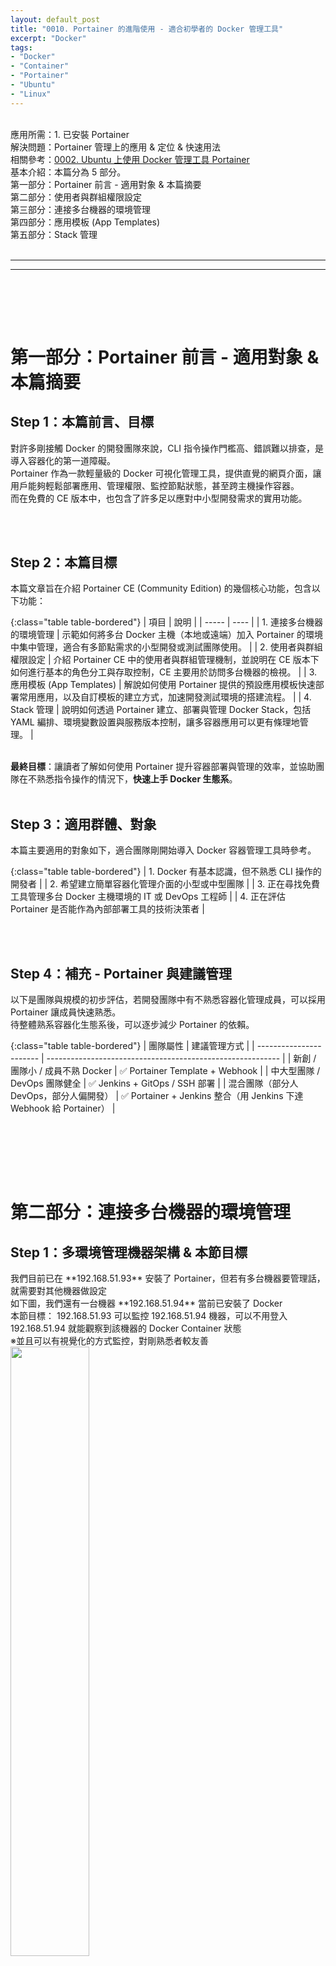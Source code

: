 ```yaml
---
layout: default_post
title: "0010. Portainer 的進階使用 - 適合初學者的 Docker 管理工具"
excerpt: "Docker"
tags: 
- "Docker"
- "Container"
- "Portainer"
- "Ubuntu"
- "Linux"
---
```


<div class="summary">
<br/>應用所需：1. 已安裝 Portainer
<br/>解決問題：Portainer 管理上的應用 & 定位 & 快速用法
<br/>相關參考：<a href="https://gotoa1234.github.io/2024/05/12/1.html">0002. Ubuntu 上使用 Docker 管理工具 Portainer </a>
<br/>基本介紹：本篇分為 5 部分。
<br/>第一部分：Portainer 前言 - 適用對象 & 本篇摘要
<br/>第二部分：使用者與群組權限設定
<br/>第三部分：連接多台機器的環境管理
<br/>第四部分：應用模板 (App Templates)
<br/>第五部分：Stack 管理
</div>

<div class="title">
    <br/><hr class="titleinner">
	<span></span>
	<hr class="titleinner"><br/>
</div>

<br/><br/>
<h1>第一部分：Portainer 前言 - 適用對象 & 本篇摘要</h1>

<h2>Step 1：本篇前言、目標</h2>
對許多剛接觸 Docker 的開發團隊來說，CLI 指令操作門檻高、錯誤難以排查，是導入容器化的第一道障礙。
<br/>Portainer 作為一款輕量級的 Docker 可視化管理工具，提供直覺的網頁介面，讓用戶能夠輕鬆部署應用、管理權限、監控節點狀態，甚至跨主機操作容器。
<br/>而在免費的 CE 版本中，也包含了許多足以應對中小型開發需求的實用功能。

<br/><br/>


<h2>Step 2：本篇目標</h2>
本篇文章旨在介紹 Portainer CE (Community Edition) 的幾個核心功能，包含以下功能：

{:class="table table-bordered"}
| 項目  | 說明 |
| ----- | ---- |
| 1. 連接多台機器的環境管理 | 示範如何將多台 Docker 主機（本地或遠端）加入 Portainer 的環境中集中管理，適合有多節點需求的小型開發或測試團隊使用。 |
| 2. 使用者與群組權限設定 | 介紹 Portainer CE 中的使用者與群組管理機制，並說明在 CE 版本下如何進行基本的角色分工與存取控制，CE 主要用於訪問多台機器的檢視。 |
| 3. 應用模板 (App Templates) | 解說如何使用 Portainer 提供的預設應用模板快速部署常用應用，以及自訂模板的建立方式，加速開發測試環境的搭建流程。 |
| 4. Stack 管理 | 說明如何透過 Portainer 建立、部署與管理 Docker Stack，包括 YAML 編排、環境變數設置與服務版本控制，讓多容器應用可以更有條理地管理。 |

<br/>**最終目標**：讓讀者了解如何使用 Portainer 提升容器部署與管理的效率，並協助團隊在不熟悉指令操作的情況下，**快速上手 Docker 生態系**。
<br/><br/>


<h2>Step 3：適用群體、對象</h2>
本篇主要適用的對象如下，適合團隊剛開始導入 Docker 容器管理工具時參考。

{:class="table table-bordered"}
| 1. Docker 有基本認識，但不熟悉 CLI 操作的開發者  |
| 2. 希望建立簡單容器化管理介面的小型或中型團隊     |
| 3. 正在尋找免費工具管理多台 Docker 主機環境的 IT 或 DevOps 工程師 |
| 4. 正在評估 Portainer 是否能作為內部部署工具的技術決策者 |

<br/><br/>


<h2>Step 4：補充 - Portainer 與建議管理 </h2>
以下是團隊與規模的初步評估，若開發團隊中有不熟悉容器化管理成員，可以採用 Portainer 讓成員快速熟悉。
<br/>待整體熟系容器化生態系後，可以逐步減少 Portainer 的依賴。

{:class="table table-bordered"}
| 團隊屬性                    | 建議管理方式                                                     |
| ----------------------- | ---------------------------------------------------------- |
| 新創 / 團隊小 / 成員不熟 Docker  | ✅ Portainer Template + Webhook                             |
| 中大型團隊 / DevOps 團隊健全     | ✅ Jenkins + GitOps / SSH 部署                                |
| 混合團隊（部分人 DevOps，部分人偏開發） | ✅ Portainer + Jenkins 整合（用 Jenkins 下達 Webhook 給 Portainer） |

<br/><br/>



<br/><br/>
<h1>第二部分：連接多台機器的環境管理</h1>

<h2>Step 1：多環境管理機器架構 & 本節目標</h2>
我們目前已在 **192.168.51.93** 安裝了 Portainer，但若有多台機器要管理話，就需要對其他機器做設定
<br/>如下圖，我們還有一台機器 **192.168.51.94** 當前已安裝了 Docker
<br/>本節目標： 192.168.51.93 可以監控 192.168.51.94 機器，可以不用登入 192.168.51.94 就能觀察到該機器的 Docker Container 狀態
<br/>※並且可以有視覺化的方式監控，對剛熟悉者較友善
<br/> <img src="/assets/image/ContinuousDeployment/docker/2025_09_13/000.png" alt="" width="50%" height="50%" />
<br/><br/>


<h2>Step 2：設定 Enviroments</h2>
登入 Portainer -> 選擇左下角的 Settings 中的 Enviroemnt -> 選擇右上角的 Add enviroment
<br/>目前管理只有看到自己的 **local** 
<br/> <img src="/assets/image/ContinuousDeployment/docker/2025_09_13/001.png" alt="" width="50%" height="50%" />
<br/><br/>

<h2>Step 3：選擇 Docker Standalone</h2>
進入後，選擇 **Docker Standalone** -> 選擇按鈕 Start Wizard 
<br/>目的是可以訪問另一台已安裝 Docker 的機器
<br/> <img src="/assets/image/ContinuousDeployment/docker/2025_09_13/002.png" alt="" width="50%" height="50%" />
<br/><br/>

<h2>Step 4：設定 Agent - 複製語法</h2>
選擇 Agent -> 點擊 Copy Command 
<br/>此語法是用來安裝另一台被監控機器設定為 Agent ，使得本機的 Portainer 可以訪問被監控機器
<br/> <img src="/assets/image/ContinuousDeployment/docker/2025_09_13/003.png" alt="" width="50%" height="50%" />
<br/><br/>

<h2>Step 5：設定 Agent - 登入被監控的機器，執行語法</h2>
將從 Portainer 複製的語法(監控機器)，貼上到另一台 **被監控**的機器 -> 執行 Shell 腳本 -> 安裝完成
<br/>補充：若**被監控**的機器 Port:9001 已經被占用，需要調整 Port 號
<br/> <img src="/assets/image/ContinuousDeployment/docker/2025_09_13/004.png" alt="" width="50%" height="50%" />
<br/><br/>


<h2>Step 6：設定 Agent - 貼上資訊</h2>
回到 Portainer (監控機器)，將被監控的機器資訊貼上，以當前的範例來看會是：

{:class="table table-bordered"}
| Name                    | http://192.168.51.94:9001 |
| Enviroment address      | 192.168.51.94:9001 |

<br/>填完資訊 -> 點擊 Connect 
<br/> <img src="/assets/image/ContinuousDeployment/docker/2025_09_13/005.png" alt="" width="50%" height="50%" />
<br/>
<br/>添加完成：
<br/> <img src="/assets/image/ContinuousDeployment/docker/2025_09_13/006.png" alt="" width="50%" height="50%" />
<br/><br/>

<h2>Step 7：連接多台機器的環境管理 - 嘗試訪問</h2>
最後回到 Enviroment 頁面，就會出現被監控機器的資訊，我們點擊進入 **http://192.168.51.94:9001** 
<br/> <img src="/assets/image/ContinuousDeployment/docker/2025_09_13/007.png" alt="" width="50%" height="50%" />
<br/><br/>

<h2>Step 8：連接多台機器的環境管理 - 完成</h2>
進入後可以訪問到遠端的被監控機器，為了方便驗證，從 192.168.51.94 也安裝 Portainer 進行比對，容器資訊會是一致
<br/>未來只要一台機器安裝 Portainer 就可以監控多台遠端安裝 Docker 的機器
<br/> <img src="/assets/image/ContinuousDeployment/docker/2025_09_13/008.png" alt="" width="50%" height="50%" />
<br/><br/>


| 2. 使用者與群組權限設定 | 介紹 Portainer CE 中的使用者與群組管理機制，並說明在 CE 版本下如何進行基本的角色分工與存取控制，CE 主要用於訪問多台機器的檢視。 |

<br/><br/>
<h1>第三部分：使用者與群組權限設定</h1>
<br/>


<h2>Step 1：Portainer CE 限制 & 本節目標</h2>
如果使用 Portainer Community Edition(社群免費版本)，在帳戶與權限設定中有以下限制：
<br/>簡言之，CE 版本無法到細部的權限、管理設定
<br/>本節目標：設定使用者權限，並達到開放可監控指定單一機器 (這裡用 192.168.51.94 可訪問 ; 但 192.168.51.93 不可訪問)

{:class="table table-bordered"}
| 功能           | 是否可用於 Portainer CE       |
| -------------- | ------------------------ |
| 建立多個使用者帳號      | ✅                        |
| 指定團隊只能存取某一主機   | ✅                        |
| 控制誰可以部署 Stack  | 🚫                       |
| 限制使用者只能查看容器    | 🚫                       |
| 自訂操作權限（如不允許刪除） | 🚫                       |

<br/><br/>



<h2>Step 2：建立 User</h2>
左邊 Menu 選擇 Users -> Add User 資訊填入 -> Create User -> 建立完成
<br/> <img src="/assets/image/ContinuousDeployment/docker/2025_09_13/009_0.png" alt="" width="50%" height="50%" />
<br/><br/>

<h2>Step 3：建立 Team</h2>
左邊 Menu 選擇 Teams -> Add a new team 資訊填入 -> Create team -> 建立完成
<br/> <img src="/assets/image/ContinuousDeployment/docker/2025_09_13/009.png" alt="" width="50%" height="50%" />
<br/><br/>

<h2>Step 4：設定 User 所屬 Team - 進入 Team 內容</h2>
左邊 Menu 選擇 Teams -> 拉到畫面最下方 -> 選擇剛剛建立好的 **Team** -> 進入
<br/> <img src="/assets/image/ContinuousDeployment/docker/2025_09_13/010.png" alt="" width="50%" height="50%" />
<br/><br/>

<h2>Step 5：設定 User 所屬 Team - 添加 User</h2>
進入後 -> 左下方將需要添加到此 Team 的 User -> 選擇 **+Add**
<br/> <img src="/assets/image/ContinuousDeployment/docker/2025_09_13/011.png" alt="" width="50%" height="50%" />
<br/>
<br/>並且添加後會轉移到 **Team Members**
<br/> <img src="/assets/image/ContinuousDeployment/docker/2025_09_13/012.png" alt="" width="50%" height="50%" />
<br/><br/>

<h2>Step 6：設定帳號訪問機器權限 - 進入管理</h2>
左邊選擇 Enviroment -> 出現當前所有的機器清單 -> 選擇 192.168.51.94:9001 這台機器(被監控機器) -> 選擇 **Manage Access**
<br/> <img src="/assets/image/ContinuousDeployment/docker/2025_09_13/015.png" alt="" width="50%" height="50%" />
<br/><br/>

<h2>Step 7：設定帳號訪問機器權限 - 設定帳號或群組</h2>
進入管理介面，可以選擇以群組為單位的 **組名稱** ; 或者以單一用戶為單位的 **用戶名**，這邊可進行添加
<br/>※添加後該用戶才會有訪問該機器的權限
<br/> <img src="/assets/image/ContinuousDeployment/docker/2025_09_13/016_001.png" alt="" width="50%" height="50%" />
<br/>
<br/>添加後如下畫面：
<br/> <img src="/assets/image/ContinuousDeployment/docker/2025_09_13/016.png" alt="" width="50%" height="50%" />
<br/><br/>

<h2>Step 8：使用者與群組權限設定 - 目標完成</h2>
我們以剛剛新建的帳號進行登入 192.168.51.93 (監控機器) 
<br/>可以看到只能訪問 **192.168.51.94:9001** 被監控機器，與 Step 6. 設定相呼應
<br/> <img src="/assets/image/ContinuousDeployment/docker/2025_09_13/017.png" alt="" width="50%" height="50%" />
<br/><br/>






<br/><br/>
<h1>第四部分：應用模板 (App Templates)</h1>

<h2>Step 1：快速部署預設的容器 & 本節目標</h2>
為了使用者友善， Portainer 提供常用的預設模板，讓使用者可以很輕鬆的建立容器，不用下任何指令
<br/>本節目標： 可以快速運行 Mysql 容器 (還有很多，以 Mysql 資料庫舉例)，以及建立自訂模板
<br/><br/>

<h2>Step 2：增加應用模板</h2>
進入一台機器後(這裡登入監控機，local) -> 左邊選擇 App Templates -> 選擇 Mysql  
<br/> <img src="/assets/image/ContinuousDeployment/docker/2025_09_13/019.png" alt="" width="50%" height="50%" />
<br/><br/>

<h2>Step 3：增加應用模板 - Deploy</h2>
填入此容器的名稱 -> 選擇 Deploy -> Mysql 資料庫的容器就建立完成了
<br/> <img src="/assets/image/ContinuousDeployment/docker/2025_09_13/020.png" alt="" width="50%" height="50%" />
<br/>
<br/>補充：若想要避免 Port 衝突可以調整宿主機與容器的對應 Port 號
<br/> <img src="/assets/image/ContinuousDeployment/docker/2025_09_13/020_2.png" alt="" width="50%" height="50%" />
<br/><br/>


<h2>Step 4：增加應用模板 - 完成 </h2>
回到容器檢視，可以發現我們已快速的安裝 Mysql，但問題是預設 App Templates 不能選擇要安裝的版本
<br/>這時就需要用到 Customer App Templates 
<br/><img src="/assets/image/ContinuousDeployment/docker/2025_09_13/021.png" alt="" width="50%" height="50%" />
<br/><br/>

<h2>Step 5：增加客製化應用模板 - 目標安裝 Mysql 8</h2>
如果想要安裝特定版本的 Mysql 以及設定一些參數，這就需要用到 Custom Templates，會開始用到 .yml 腳本
<br/>因此此功能會是**熟悉的開發者**建立，讓**剛接觸的使用者**使用
<br/>左邊選擇 App Templates -> Custom Templates -> 並且選擇 Create Custom template  
<br/><img src="/assets/image/ContinuousDeployment/docker/2025_09_13/022.png" alt="" width="50%" height="50%" />
<br/><br/>

<h2>Step 6：增加客製化應用模板 - Deploy</h2>
進入後在 Title 與 Description 輸入文字，並且目前目標是 Mysql 8.0 可以使用以下的 yml 語法腳本
<br/>都完成後，拉到最下方執行 Deploy 

``` yml
version: '3.8'
services:
  mysql:
    image: mysql:8.0
    container_name: mysql8
    restart: always
    ports:
      - "3306:3306"
    environment:
      MYSQL_ROOT_PASSWORD: MySecretPass123
      MYSQL_DATABASE: demo
      MYSQL_USER: user123
      MYSQL_PASSWORD: userpass456
    volumes:
      - /data/mysql:/var/lib/mysql
```

<br/><img src="/assets/image/ContinuousDeployment/docker/2025_09_13/023.png" alt="" width="50%" height="50%" />
<br/><br/>


<h2>Step 6：增加客製化應用模板 - Create Template</h2>
進入後在 Title 與 Description 輸入文字，並且目前目標是 Mysql 8.0 可以使用以下的 yml 語法腳本
<br/>都完成後，拉到最下方執行 Cretate Template 

``` yml
version: '3.8'
services:
  mysql:
    image: mysql:8.0
    container_name: mysql8
    restart: always
    ports:
      - "3306:3306"
    environment:
      MYSQL_ROOT_PASSWORD: MySecretPass123
      MYSQL_DATABASE: demo
      MYSQL_USER: user123
      MYSQL_PASSWORD: userpass456
    volumes:
      - /data/mysql:/var/lib/mysql
```

<br/><img src="/assets/image/ContinuousDeployment/docker/2025_09_13/023.png" alt="" width="50%" height="50%" />
<br/><br/>



<h2>Step 7：增加客製化應用模板 - 進入 Template</h2>
如果語法都正確，再次回到 **Customer App Templates** 會看到剛剛建立的模板，點擊進入
<br/><img src="/assets/image/ContinuousDeployment/docker/2025_09_13/024.png" alt="" width="50%" height="50%" />
<br/><br/>

<h2>Step 8：增加客製化應用模板 - Deploy</h2>
進入後可以直接點擊 **Deploy the Stack**
<br/><img src="/assets/image/ContinuousDeployment/docker/2025_09_13/025.png" alt="" width="50%" height="50%" />
<br/><br/>

<h2>Step 9：增加客製化應用模板 - Stack</h2>
我們從 **Customer App Templates** 建立的容器，會在 Stack 頁籤中統一管理，點擊檢查
<br/><img src="/assets/image/ContinuousDeployment/docker/2025_09_13/026.png" alt="" width="50%" height="50%" />
<br/><br/>

<h2>Step 10：增加客製化應用模板 - 完成</h2>
可以看到現在是我們客製化的 Mysql 8.0 容器，並且未來想要對容器重建，可以不需要任何指令，只需要從 GUI 介面中就可以建立。
<br/><img src="/assets/image/ContinuousDeployment/docker/2025_09_13/027.png" alt="" width="50%" height="50%" />
<br/><br/>


<h2>Step 1：Stack</h2>
<br/> <img src="/assets/image/ContinuousDeployment/docker/2025_09_13/000.png" alt="" width="50%" height="50%" />
<br/><br/>


<br/><br/>
<h1>第五部分：Stack 管理</h1>

<h2>Step 1：說明 Stack & 本節目標</h2>
以下是 Tempalte 與 Stack 生命週期的關係：

``` Markdown
Customer Templates → 選擇範本 → 設定參數 → 部署為 Stack → 實際運行
```

| 項目 | Stack | Customer Templates |
|------|-------|-------------------|
| **性質** | 實際運行的應用程式實例 | 可重複使用的部署範本 |
| **用途** | 部署和管理容器化應用 | 建立標準化的部署模板 |
| **狀態** | 動態（運行中/停止） | 靜態（定義檔案） |


<br/><br/>


